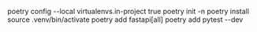 poetry config --local virtualenvs.in-project true
poetry init -n
poetry install
source .venv/bin/activate
poetry add fastapi[all]
poetry add pytest --dev